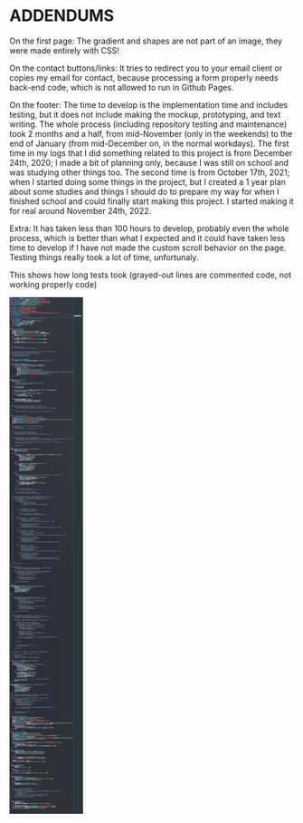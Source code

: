 # ADDENDUMS

On the first page: The gradient and shapes are not part of an image, they were made entirely with CSS! 

On the contact buttons/links: It tries to redirect you to your email client or copies my email for contact, because processing a form properly needs back-end code, which is not allowed to run in Github Pages. 

On the footer: The time to develop is the implementation time and includes testing, but it does not include making the mockup, prototyping, and text writing. The whole process (including repository testing and maintenance) took 2 months and a half, from mid-November (only in the weekends) to the end of January (from mid-December on, in the normal workdays). The first time in my logs that I did something related to this project is from December 24th, 2020; I made a bit of planning only, because I was still on school and was studying other things too. The second time is from October 17th, 2021; when I started doing some things in the project, but I created a 1 year plan about some studies and things I should do to prepare my way for when I finished school and could finally start making this project. I started making it for real around November 24th, 2022.

Extra: It has taken less than 100 hours to develop, probably even the whole process, which is better than what I expected and it could have taken less time to develop if I have not made the custom scroll behavior on the page. Testing things really took a lot of time, unfortunaly. 

This shows how long tests took (grayed-out lines are commented code, not working properly code)

![Code_Testing_Took_Long](how_far_testing_goes.png)